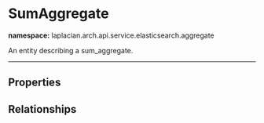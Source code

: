 

# **SumAggregate**
**namespace:** laplacian.arch.api.service.elasticsearch.aggregate

An entity describing a sum_aggregate.



---

## Properties

## Relationships
